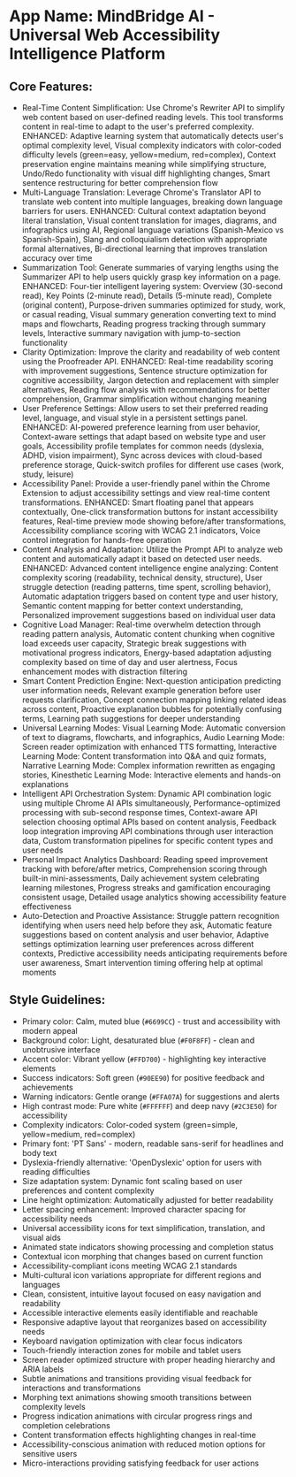 # **App Name**: MindBridge AI - Universal Web Accessibility Intelligence Platform

## Core Features:

- Real-Time Content Simplification: Use Chrome's Rewriter API to simplify web content based on user-defined reading levels. This tool transforms content in real-time to adapt to the user's preferred complexity. ENHANCED: Adaptive learning system that automatically detects user's optimal complexity level, Visual complexity indicators with color-coded difficulty levels (green=easy, yellow=medium, red=complex), Context preservation engine maintains meaning while simplifying structure, Undo/Redo functionality with visual diff highlighting changes, Smart sentence restructuring for better comprehension flow
- Multi-Language Translation: Leverage Chrome's Translator API to translate web content into multiple languages, breaking down language barriers for users. ENHANCED: Cultural context adaptation beyond literal translation, Visual content translation for images, diagrams, and infographics using AI, Regional language variations (Spanish-Mexico vs Spanish-Spain), Slang and colloquialism detection with appropriate formal alternatives, Bi-directional learning that improves translation accuracy over time
- Summarization Tool: Generate summaries of varying lengths using the Summarizer API to help users quickly grasp key information on a page. ENHANCED: Four-tier intelligent layering system: Overview (30-second read), Key Points (2-minute read), Details (5-minute read), Complete (original content), Purpose-driven summaries optimized for study, work, or casual reading, Visual summary generation converting text to mind maps and flowcharts, Reading progress tracking through summary levels, Interactive summary navigation with jump-to-section functionality
- Clarity Optimization: Improve the clarity and readability of web content using the Proofreader API. ENHANCED: Real-time readability scoring with improvement suggestions, Sentence structure optimization for cognitive accessibility, Jargon detection and replacement with simpler alternatives, Reading flow analysis with recommendations for better comprehension, Grammar simplification without changing meaning
- User Preference Settings: Allow users to set their preferred reading level, language, and visual style in a persistent settings panel. ENHANCED: AI-powered preference learning from user behavior, Context-aware settings that adapt based on website type and user goals, Accessibility profile templates for common needs (dyslexia, ADHD, vision impairment), Sync across devices with cloud-based preference storage, Quick-switch profiles for different use cases (work, study, leisure)
- Accessibility Panel: Provide a user-friendly panel within the Chrome Extension to adjust accessibility settings and view real-time content transformations. ENHANCED: Smart floating panel that appears contextually, One-click transformation buttons for instant accessibility features, Real-time preview mode showing before/after transformations, Accessibility compliance scoring with WCAG 2.1 indicators, Voice control integration for hands-free operation
- Content Analysis and Adaptation: Utilize the Prompt API to analyze web content and automatically adapt it based on detected user needs. ENHANCED: Advanced content intelligence engine analyzing: Content complexity scoring (readability, technical density, structure), User struggle detection (reading patterns, time spent, scrolling behavior), Automatic adaptation triggers based on content type and user history, Semantic content mapping for better context understanding, Personalized improvement suggestions based on individual user data
- Cognitive Load Manager: Real-time overwhelm detection through reading pattern analysis, Automatic content chunking when cognitive load exceeds user capacity, Strategic break suggestions with motivational progress indicators, Energy-based adaptation adjusting complexity based on time of day and user alertness, Focus enhancement modes with distraction filtering
- Smart Content Prediction Engine: Next-question anticipation predicting user information needs, Relevant example generation before user requests clarification, Concept connection mapping linking related ideas across content, Proactive explanation bubbles for potentially confusing terms, Learning path suggestions for deeper understanding
- Universal Learning Modes: Visual Learning Mode: Automatic conversion of text to diagrams, flowcharts, and infographics, Audio Learning Mode: Screen reader optimization with enhanced TTS formatting, Interactive Learning Mode: Content transformation into Q&A and quiz formats, Narrative Learning Mode: Complex information rewritten as engaging stories, Kinesthetic Learning Mode: Interactive elements and hands-on explanations
- Intelligent API Orchestration System: Dynamic API combination logic using multiple Chrome AI APIs simultaneously, Performance-optimized processing with sub-second response times, Context-aware API selection choosing optimal APIs based on content analysis, Feedback loop integration improving API combinations through user interaction data, Custom transformation pipelines for specific content types and user needs
- Personal Impact Analytics Dashboard: Reading speed improvement tracking with before/after metrics, Comprehension scoring through built-in mini-assessments, Daily achievement system celebrating learning milestones, Progress streaks and gamification encouraging consistent usage, Detailed usage analytics showing accessibility feature effectiveness
- Auto-Detection and Proactive Assistance: Struggle pattern recognition identifying when users need help before they ask, Automatic feature suggestions based on content analysis and user behavior, Adaptive settings optimization learning user preferences across different contexts, Predictive accessibility needs anticipating requirements before user awareness, Smart intervention timing offering help at optimal moments

## Style Guidelines:

- Primary color: Calm, muted blue (`#6699CC`) - trust and accessibility with modern appeal
- Background color: Light, desaturated blue (`#F0F8FF`) - clean and unobtrusive interface
- Accent color: Vibrant yellow (`#FFD700`) - highlighting key interactive elements
- Success indicators: Soft green (`#90EE90`) for positive feedback and achievements
- Warning indicators: Gentle orange (`#FFA07A`) for suggestions and alerts
- High contrast mode: Pure white (`#FFFFFF`) and deep navy (`#2C3E50`) for accessibility
- Complexity indicators: Color-coded system (green=simple, yellow=medium, red=complex)
- Primary font: 'PT Sans' - modern, readable sans-serif for headlines and body text
- Dyslexia-friendly alternative: 'OpenDyslexic' option for users with reading difficulties
- Size adaptation system: Dynamic font scaling based on user preferences and content complexity
- Line height optimization: Automatically adjusted for better readability
- Letter spacing enhancement: Improved character spacing for accessibility needs
- Universal accessibility icons for text simplification, translation, and visual aids
- Animated state indicators showing processing and completion status
- Contextual icon morphing that changes based on current function
- Accessibility-compliant icons meeting WCAG 2.1 standards
- Multi-cultural icon variations appropriate for different regions and languages
- Clean, consistent, intuitive layout focused on easy navigation and readability
- Accessible interactive elements easily identifiable and reachable
- Responsive adaptive layout that reorganizes based on accessibility needs
- Keyboard navigation optimization with clear focus indicators
- Touch-friendly interaction zones for mobile and tablet users
- Screen reader optimized structure with proper heading hierarchy and ARIA labels
- Subtle animations and transitions providing visual feedback for interactions and transformations
- Morphing text animations showing smooth transitions between complexity levels
- Progress indication animations with circular progress rings and completion celebrations
- Content transformation effects highlighting changes in real-time
- Accessibility-conscious animation with reduced motion options for sensitive users
- Micro-interactions providing satisfying feedback for user actions